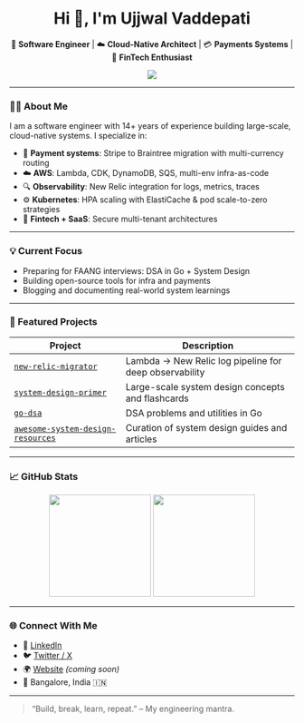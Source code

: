 <h1 align="center">Hi 👋, I'm Ujjwal Vaddepati</h1>

<p align="center">
  🚀 <b>Software Engineer</b> | ☁️ <b>Cloud-Native Architect</b> | 💳 <b>Payments Systems</b> | 💼 <b>FinTech Enthusiast</b>
</p>

<p align="center">
  <a href="https://linkedin.com/in/ujjwalvaddepati" target="_blank">
    <img src="https://img.shields.io/badge/LinkedIn-blue?style=flat&logo=linkedin" />
  </a>
</p>

---

### 🧑‍💻 About Me

I am a software engineer with 14+ years of experience building large-scale, cloud-native systems. I specialize in:

- 🔁 **Payment systems**: Stripe to Braintree migration with multi-currency routing  
- ☁️ **AWS**: Lambda, CDK, DynamoDB, SQS, multi-env infra-as-code  
- 🔍 **Observability**: New Relic integration for logs, metrics, traces  
- ⚙️ **Kubernetes**: HPA scaling with ElastiCache & pod scale-to-zero strategies  
- 🔐 **Fintech + SaaS**: Secure multi-tenant architectures  

---

### 💡 Current Focus

- Preparing for FAANG interviews: DSA in Go + System Design
- Building open-source tools for infra and payments
- Blogging and documenting real-world system learnings

---

### 🚀 Featured Projects

| Project | Description |
|--------|-------------|
| [`new-relic-migrator`](https://github.com/ujjwal27/new-relic-migrator) | Lambda → New Relic log pipeline for deep observability |
| [`system-design-primer`](https://github.com/ujjwal27/system-design-primer) | Large-scale system design concepts and flashcards |
| [`go-dsa`](https://github.com/ujjwal27/go-dsa) | DSA problems and utilities in Go |
| [`awesome-system-design-resources`](https://github.com/ujjwal27/awesome-system-design-resources) | Curation of system design guides and articles |

---

### 📈 GitHub Stats

<p align="center">
  <img src="https://github-readme-stats.vercel.app/api?username=ujjwal27&show_icons=true&theme=github_dark&count_private=true" height="180" />
  <img src="https://github-readme-stats.vercel.app/api/top-langs/?username=ujjwal27&layout=compact&theme=github_dark" height="180" />
</p>

---

### 🌐 Connect With Me

- 🔗 [LinkedIn](https://linkedin.com/in/ujjwalvaddepati)  
- 🐦 [Twitter / X](https://twitter.com/ujjwalvaddepati)  
- 🌍 [Website](https://ujjwalvaddepati.me) *(coming soon)*  
- 📍 Bangalore, India 🇮🇳

---

> “Build, break, learn, repeat.” – My engineering mantra.
